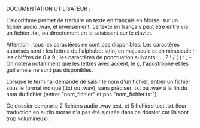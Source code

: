 DOCUMENTATION UTILISATEUR :

L'algorithme permet de traduire un texte en français en Morse, sur un fichier audio .wav, et inversement. Le texte en français peut être entré via un fichier .txt, ou directement en le saisissant sur le clavier.

Attention : tous les caractères ne sont pas disponibles. Les caractères autorisés sont : les lettres de l'alphabet latin, en majuscule et en minuscule ; les chiffres de 0 à 9 ; les caractères de ponctuation suivants : . , ? ! / ( ) : ; -
On notera notamment que les lettres avec accent, le ç, l'apostrophe et les guillemets ne sont pas disponibles.

Lorsque le terminal demande de saisir le nom d'un fichier, entrer un fichier sous le format indiqué (.txt ou .wav), sans préciser .txt ou .wav à la fin du nom du fichier (entrer "nom_fichier" et pas "nom_fichier.txt").

Ce dossier comporte 2 fichiers audio .wav test, et 5 fichiers test .txt (leur traduction en audio morse n'a pas été ajoutée dans ce dossier car ils sont trop volumineux).
